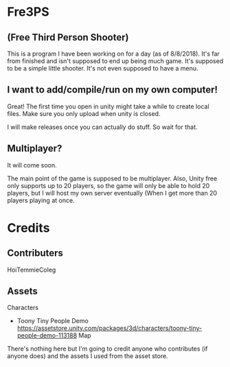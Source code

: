 # Fre3PS
## (Free Third Person Shooter)
This is a program I have been working on for a day (as of 8/8/2018).  It's far from finished and isn't supposed to end up being much game.  It's supposed to be a simple little shooter.  It's not even supposed to have a menu.

## I want to add/compile/run on my own computer!
Great! The first time you open in unity might take a while to create local files.  Make sure you only upload when unity is closed.

I will make releases once you can actually do stuff.  So wait for that.
## Multiplayer?
It will come soon.

The main point of the game is supposed to be multiplayer.  Also, Unity free only supports up to 20 players, so the game will only be able to hold 20 players, but I will host my own server eventually (When I get more than 20 players playing at once.

# Credits
## Contributers
HoiTemmieColeg

## Assets
Characters
- Toony Tiny People Demo https://assetstore.unity.com/packages/3d/characters/toony-tiny-people-demo-113188
Map
 
There's nothing here but I'm going to credit anyone who contributes (if anyone does) and the assets I used from the asset store.
